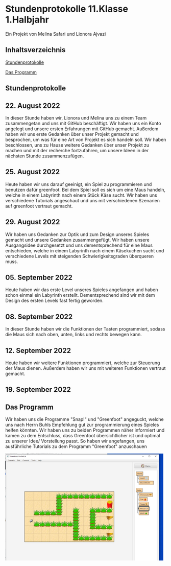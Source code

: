 # Stundenprotokolle 11.Klasse 1.Halbjahr

Ein Projekt von Melina Safari und Lionora Ajvazi


## Inhaltsverzeichnis
[Stundenprotokolle](#Stundenprotokolle)

[Das Programm](#DasProgramm)


## Stundenprotokolle  <a name="Stundenprotokolle"></a> 

## 22. August 2022 
In dieser Stunde haben wir, Lionora und Melina uns zu einem Team zusammengetan und uns mit GitHub beschäftigt. Wir haben uns ein Konto angelegt und unsere ersten Erfahrungen mit GitHub gemacht. Außerdem haben wir uns erste Gedanken über unser Projekt gemacht und besprochen, um was für eine Art von Projekt es sich handeln soll. Wir haben beschlossen, uns zu Hause weitere Gedanken über unser Projekt zu machen und mit der recherche fortzufahren, um unsere Ideen in der nächsten Stunde zusammenzufügen. 


## 25. August 2022
Heute haben wir uns darauf geeinigt, ein Spiel zu programmieren und benutzen dafür greenfoot. Bei dem Spiel soll es sich um eine Maus handeln, welche in einem Labyrinth nach einem Stück Käse sucht. Wir haben uns verschiedene Tutorials angeschaut und uns mit verschiedenen Szenarien auf greenfoot vertraut gemacht. 


## 29. August 2022 
Wir haben uns Gedanken zur Optik und zum Design unseres Spieles gemacht und unsere Gedanken zusammengefügt. Wir haben unsere Ausgangsidee durchgesetzt und uns dementsprechend für eine Maus entschieden, welche in einem Labyrinth nach einem Käsekuchen sucht und verschiedene Levels mit steigenden Schwierigkeitsgraden überqueren muss.  


## 05. September 2022
Heute haben wir das erste Level unseres Spieles angefangen und haben schon einmal ein Labyrinth erstellt. Dementsprechend sind wir mit dem Design des ersten Levels fast fertig geworden. 


## 08. September 2022
In dieser Stunde haben wir die Funktionen der Tasten programmiert, sodass die Maus sich nach oben, unten, links und rechts bewegen kann. 


## 12. September 2022
Heute haben wir weitere Funktionen programmiert, welche zur Steuerung der Maus dienen. Außerdem haben wir uns mit weiteren Funktionen vertraut gemacht. 


## 19. September 2022



## Das Programm  <a name="Das Programm"></a>

Wir haben uns die Programme "Snap!" und "Greenfoot" angeguckt, welche uns nach Herrn Buhls Empfehlung gut zur programmierung eines Spieles helfen könnten. Wir haben uns zu beiden Programmen näher informiert und kamen zu dem Entschluss, dass Greenfoot übersichtlicher ist und optimal zu unserer Idee/ Vorstellung passt. So haben wir angefangen, uns ausführliche Tutorials zu dem Programm "Greenfoot" anzuschauen 



![screenshot_mouse](Bilder/screenshot_mouse.png "Screenshot von MouseWorld")






